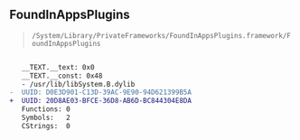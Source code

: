 ## FoundInAppsPlugins

> `/System/Library/PrivateFrameworks/FoundInAppsPlugins.framework/FoundInAppsPlugins`

```diff

   __TEXT.__text: 0x0
   __TEXT.__const: 0x48
   - /usr/lib/libSystem.B.dylib
-  UUID: D0E3D901-C13D-39AC-9E90-94D621399B5A
+  UUID: 20D8AE03-BFCE-36D8-AB6D-BC844304E8DA
   Functions: 0
   Symbols:   2
   CStrings:  0

```
